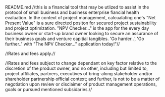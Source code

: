README.md
//this is a financial tool that may be utlized to assist in the protocol of small business and business enterprise
fiancial health evaluation. In the context of project management, calcualating one's "Net Present Value" is a sure directed positon for secured project sustainability and project optimization. "NPV Checker..." is the app for the every day business owner or start-up brand owner looking to secure an
assurance of their business goals and venture capitial tangibles. 'Go harder..', 'Go further..' with "The NPV Checker..." application today!"//

//Rates and fees apply.//

//Rates and fees subject to change dependant on key factor relative to the discretion of the product owner, and no other, including but limited to, project affiliates, partners, executives of bring-along stakeholder and/or shareholder partnership official context; and further, is not to be a matter of negotiation upon review or disclaimer of product management operations, goals or pursued mentioned subsidaries.//
